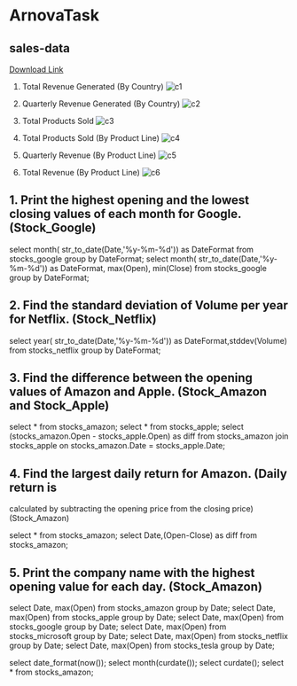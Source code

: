# ArnovaTask

## sales-data

[Download Link](https://github.com/akshay4699/ArnovaTask/raw/main/Visualizattion1.twbx)

   1. Total Revenue Generated (By Country)
   ![c1](https://user-images.githubusercontent.com/112402869/188328202-cba4b23c-6bdc-4a73-9d73-97996788dd68.PNG)

   
   2. Quarterly Revenue Generated (By Country)
   ![c2](https://user-images.githubusercontent.com/112402869/188328238-a71c6e6c-3bca-441d-9750-02be2d561343.PNG)

   3. Total Products Sold
   ![c3](https://user-images.githubusercontent.com/112402869/188328269-9c4e84a4-e02e-4d31-9f84-2b673085fd79.PNG)

   
   4. Total Products Sold (By Product Line)
   ![c4](https://user-images.githubusercontent.com/112402869/188328286-de3c9e73-3240-4172-a9a8-c89156e72ed2.PNG)

   5. Quarterly Revenue (By Product Line)
   ![c5](https://user-images.githubusercontent.com/112402869/188328297-bd3339a8-d6af-4840-831f-5a4c5ee61fad.PNG)

   6. Total Revenue (By Product Line)
   ![c6](https://user-images.githubusercontent.com/112402869/188328313-227ac79e-ef5c-470d-8c94-2bc4e9398885.PNG)

 
## 1. Print the highest opening and the lowest closing values of each month for Google.(Stock_Google)

select month( str_to_date(Date,'%y-%m-%d')) as DateFormat from stocks_google group by DateFormat;
select  month( str_to_date(Date,'%y-%m-%d')) as DateFormat, max(Open), min(Close) from stocks_google group by DateFormat;


##   2. Find the standard deviation of Volume per year for Netflix. (Stock_Netflix)

select  year( str_to_date(Date,'%y-%m-%d')) as DateFormat,stddev(Volume) from stocks_netflix group by DateFormat;

## 3. Find the difference between the opening values of Amazon and Apple. (Stock_Amazon and Stock_Apple)

select * from stocks_amazon;
select * from stocks_apple;
select (stocks_amazon.Open - stocks_apple.Open) as diff from stocks_amazon join stocks_apple on stocks_amazon.Date = stocks_apple.Date;

##  4. Find the largest daily return for Amazon. (Daily return is
calculated by subtracting the opening price from the closing price) (Stock_Amazon)

 select * from stocks_amazon;
 select Date,(Open-Close) as diff  from stocks_amazon;
 
 ## 5. Print the company name with the highest opening value for each day. (Stock_Amazon)
 
  select Date, max(Open) from stocks_amazon group by Date;
 select Date, max(Open) from stocks_apple group by Date;
 select Date, max(Open) from stocks_google group by Date;
 select Date, max(Open) from stocks_microsoft group by Date;
 select Date, max(Open) from stocks_netflix group by Date;
 select Date, max(Open) from stocks_tesla group by Date;
 
 select date_format(now());
 select month(curdate());
 select curdate();
 select * from stocks_amazon;
